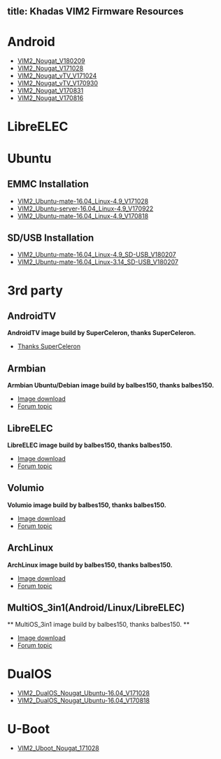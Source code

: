 title: Khadas VIM2 Firmware Resources
---

# Android
* [VIM2_Nougat_V180209](http://www.mediafire.com/file/dzo82z1420pd3dy/VIM2_Nougat_V180209.7z)
* [VIM2_Nougat_V171028](http://www.mediafire.com/file/aopc62kcho6qhc4/VIM2_Nougat_V171028.7z)
* [VIM2_Nougat_vTV_V171024](http://www.mediafire.com/file/mamhdv6c338tdm8/VIM2_Nougat_vTV_V171024.7z)
* [VIM2_Nougat_vTV_V170930](http://www.mediafire.com/file/lima1gs416g784k/VIM2_Nougat_V170930_DVB.7z)
* [VIM2_Nougat_V170831](http://www.mediafire.com/file/mv7z62nhm3yzfxd/VIM2_Nougat_V170831.7z)
* [VIM2_Nougat_V170816](http://www.mediafire.com/file/h56n59hxh0qfxc8/VIM2_Nougat_V170816.7z)

# LibreELEC


# Ubuntu
## EMMC Installation
* [VIM2_Ubuntu-mate-16.04_Linux-4.9_V171028](http://www.mediafire.com/file/cjbv5sdgon41mcz/VIM2_Ubuntu-mate-16.04_Linux-4.9_V171028.7z)
* [VIM2_Ubuntu-server-16.04_Linux-4.9_V170922](http://www.mediafire.com/file/nktk1665vc2cj4x/VIM2_Ubuntu-server-16.04_Linux-4.9_V170922.7z)
* [VIM2_Ubuntu-mate-16.04_Linux-4.9_V170818](http://www.mediafire.com/file/crh211hro2anmj3/VIM2_Ubuntu-mate-16.04_Linux-4.9_V170818.7z)

## SD/USB Installation
* [VIM2_Ubuntu-mate-16.04_Linux-4.9_SD-USB_V180207](http://www.mediafire.com/file/85n5qnc9om0xg3t/VIM_Ubuntu-mate-16.04_Linux-4.9_SD-USB_V180207.7z)
* [VIM2_Ubuntu-mate-16.04_Linux-3.14_SD-USB_V180207](http://www.mediafire.com/file/cwpg8qk32x387dq/VIM_Ubuntu-mate-16.04_Linux-3.14_SD-USB_V180207.7z)

# 3rd party
## AndroidTV
**AndroidTV image build by SuperCeleron, thanks SuperCeleron.**
* [Thanks SuperCeleron](http://forum.khadas.com/search?q=SCV)

## Armbian
**Armbian Ubuntu/Debian image build by balbes150, thanks balbes150.**
* [Image download](https://yadi.sk/d/pHxaRAs-tZiei)
* [Forum topic](http://forum.khadas.com/t/armbian-kodi-ubuntu-debian-for-sd-usb-emmc/825)

## LibreELEC
**LibreELEC image build by balbes150, thanks balbes150.**
* [Image download](https://yadi.sk/d/ysAgoIWT32M9Hn)
* [Forum topic](http://forum.khadas.com/t/libreelec-for-khadas-vim-sd-usb-emmc/793)

## Volumio
**Volumio image build by balbes150, thanks balbes150.**
* [Image download](https://yadi.sk/d/xbesnjYG3PETk5)
* [Forum topic](http://forum.khadas.com/t/volumio-for-khadas/1437)

## ArchLinux
**ArchLinux image build by balbes150, thanks balbes150.**
* [Image download](https://yadi.sk/d/BbH_N6HFzvjhm)
* [Forum topic](http://forum.khadas.com/t/archlinux-kodi-sd-usb-emmc/1152/1)

## MultiOS_3in1(Android/Linux/LibreELEC)
** MultiOS_3in1 image build by balbes150, thanks balbes150. **
* [Image download](https://yadi.sk/d/9DLFNLXA3N726n)
* [Forum topic](http://forum.khadas.com/t/multios-3in1-android-libreelec-linux-install-to-emmc/1198)

# DualOS
* [VIM2_DualOS_Nougat_Ubuntu-16.04_V171028](http://www.mediafire.com/file/o8x8k77d3o5n4e8/VIM2_DualOS_Nougat_Ubuntu-16.04_V171028.7z)
* [VIM2_DualOS_Nougat_Ubuntu-16.04_V170818](http://www.mediafire.com/file/nvuor1vb6hric8t/VIM2_DualOS_Nougat_Ubuntu-16.04_V170818.7z)

# U-Boot
* [VIM2_Uboot_Nougat_171028](http://www.mediafire.com/file/de3aq3f5ljyuucg/VIM2_Uboot_Nougat_171028.7z)
